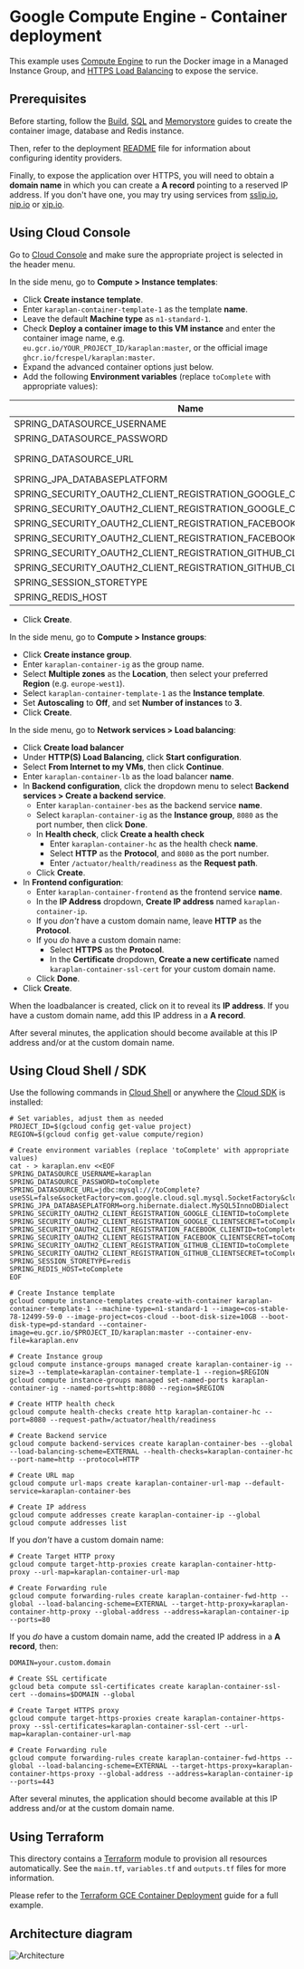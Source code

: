 # Google Compute Engine - Container deployment

This example uses [Compute Engine](https://cloud.google.com/compute/) to run the Docker image in a Managed Instance Group, and [HTTPS Load Balancing](https://cloud.google.com/load-balancing/) to expose the service.

## Prerequisites

Before starting, follow the [Build](../build), [SQL](../sql) and [Memorystore](../memorystore) guides to create the container image, database and Redis instance.

Then, refer to the deployment [README](../../README.md) file for information about configuring identity providers.

Finally, to expose the application over HTTPS, you will need to obtain a **domain name** in which you can create a **A record** pointing to a reserved IP address. If you don't have one, you may try using services from [sslip.io](https://sslip.io), [nip.io](https://nip.io) or [xip.io](http://xip.io).

## Using Cloud Console

Go to [Cloud Console](https://console.cloud.google.com) and make sure the appropriate project is selected in the header menu.

In the side menu, go to **Compute > Instance templates**:
* Click **Create instance template**.
* Enter `karaplan-container-template-1` as the template **name**.
* Leave the default **Machine type** as `n1-standard-1`.
* Check **Deploy a container image to this VM instance** and enter the container image name, e.g. `eu.gcr.io/YOUR_PROJECT_ID/karaplan:master`, or the official image `ghcr.io/fcrespel/karaplan:master`.
* Expand the advanced container options just below.
* Add the following **Environment variables** (replace `toComplete` with appropriate values):

| Name | Value |
| ---- | ----- |
| SPRING_DATASOURCE_USERNAME | karaplan |
| SPRING_DATASOURCE_PASSWORD | toComplete |
| SPRING_DATASOURCE_URL | jdbc:mysql:///toComplete?useSSL=false&socketFactory=com.google.cloud.sql.mysql.SocketFactory&cloudSqlInstance=toComplete |
| SPRING_JPA_DATABASEPLATFORM | org.hibernate.dialect.MySQL5InnoDBDialect |
| SPRING_SECURITY_OAUTH2_CLIENT_REGISTRATION_GOOGLE_CLIENTID | toComplete |
| SPRING_SECURITY_OAUTH2_CLIENT_REGISTRATION_GOOGLE_CLIENTSECRET | toComplete |
| SPRING_SECURITY_OAUTH2_CLIENT_REGISTRATION_FACEBOOK_CLIENTID | toComplete |
| SPRING_SECURITY_OAUTH2_CLIENT_REGISTRATION_FACEBOOK_CLIENTSECRET | toComplete |
| SPRING_SECURITY_OAUTH2_CLIENT_REGISTRATION_GITHUB_CLIENTID | toComplete |
| SPRING_SECURITY_OAUTH2_CLIENT_REGISTRATION_GITHUB_CLIENTSECRET | toComplete |
| SPRING_SESSION_STORETYPE | redis |
| SPRING_REDIS_HOST | toComplete |

* Click **Create**.

In the side menu, go to **Compute > Instance groups**:
* Click **Create instance group**.
* Enter `karaplan-container-ig` as the group name.
* Select **Multiple zones** as the **Location**, then select your preferred **Region** (e.g. `europe-west1`).
* Select `karaplan-container-template-1` as the **Instance template**.
* Set **Autoscaling** to **Off**, and set **Number of instances** to **3**.
* Click **Create**.

In the side menu, go to **Network services > Load balancing**:
* Click **Create load balancer**
* Under **HTTP(S) Load Balancing**, click **Start configuration**.
* Select **From Internet to my VMs**, then click **Continue**.
* Enter `karaplan-container-lb` as the load balancer **name**.
* In **Backend configuration**, click the dropdown menu to select **Backend services > Create a backend service**.
  * Enter `karaplan-container-bes` as the backend service **name**.
  * Select `karaplan-container-ig` as the **Instance group**, `8080` as the port number, then click **Done**.
  * In **Health check**, click **Create a health check** 
    * Enter `karaplan-container-hc` as the health check **name**.
    * Select **HTTP** as the **Protocol**, and `8080` as the port number.
    * Enter `/actuator/health/readiness` as the **Request path**.
  * Click **Create**.
* In **Frontend configuration**:
  * Enter `karaplan-container-frontend` as the frontend service **name**.
  * In the **IP Address** dropdown, **Create IP address** named `karaplan-container-ip`.
  * If you *don't* have a custom domain name, leave **HTTP** as the **Protocol**.
  * If you *do* have a custom domain name:
    * Select **HTTPS** as the **Protocol**.
    * In the **Certificate** dropdown, **Create a new certificate** named `karaplan-container-ssl-cert` for your custom domain name.
  * Click **Done**.
* Click **Create**.

When the loadbalancer is created, click on it to reveal its **IP address**.
If you have a custom domain name, add this IP address in a **A record**.

After several minutes, the application should become available at this IP address and/or at the custom domain name.

## Using Cloud Shell / SDK

Use the following commands in [Cloud Shell](https://cloud.google.com/shell/) or anywhere the [Cloud SDK](https://cloud.google.com/sdk/) is installed:

    # Set variables, adjust them as needed
    PROJECT_ID=$(gcloud config get-value project)
    REGION=$(gcloud config get-value compute/region)

    # Create environment variables (replace 'toComplete' with appropriate values)
    cat - > karaplan.env <<EOF
    SPRING_DATASOURCE_USERNAME=karaplan
    SPRING_DATASOURCE_PASSWORD=toComplete
    SPRING_DATASOURCE_URL=jdbc:mysql:///toComplete?useSSL=false&socketFactory=com.google.cloud.sql.mysql.SocketFactory&cloudSqlInstance=$PROJECT_ID:$REGION:toComplete
    SPRING_JPA_DATABASEPLATFORM=org.hibernate.dialect.MySQL5InnoDBDialect
    SPRING_SECURITY_OAUTH2_CLIENT_REGISTRATION_GOOGLE_CLIENTID=toComplete
    SPRING_SECURITY_OAUTH2_CLIENT_REGISTRATION_GOOGLE_CLIENTSECRET=toComplete
    SPRING_SECURITY_OAUTH2_CLIENT_REGISTRATION_FACEBOOK_CLIENTID=toComplete
    SPRING_SECURITY_OAUTH2_CLIENT_REGISTRATION_FACEBOOK_CLIENTSECRET=toComplete
    SPRING_SECURITY_OAUTH2_CLIENT_REGISTRATION_GITHUB_CLIENTID=toComplete
    SPRING_SECURITY_OAUTH2_CLIENT_REGISTRATION_GITHUB_CLIENTSECRET=toComplete
    SPRING_SESSION_STORETYPE=redis
    SPRING_REDIS_HOST=toComplete
    EOF

    # Create Instance template
    gcloud compute instance-templates create-with-container karaplan-container-template-1 --machine-type=n1-standard-1 --image=cos-stable-78-12499-59-0 --image-project=cos-cloud --boot-disk-size=10GB --boot-disk-type=pd-standard --container-image=eu.gcr.io/$PROJECT_ID/karaplan:master --container-env-file=karaplan.env

    # Create Instance group
    gcloud compute instance-groups managed create karaplan-container-ig --size=3 --template=karaplan-container-template-1 --region=$REGION
    gcloud compute instance-groups managed set-named-ports karaplan-container-ig --named-ports=http:8080 --region=$REGION

    # Create HTTP health check
    gcloud compute health-checks create http karaplan-container-hc --port=8080 --request-path=/actuator/health/readiness

    # Create Backend service
    gcloud compute backend-services create karaplan-container-bes --global --load-balancing-scheme=EXTERNAL --health-checks=karaplan-container-hc --port-name=http --protocol=HTTP

    # Create URL map
    gcloud compute url-maps create karaplan-container-url-map --default-service=karaplan-container-bes

    # Create IP address
    gcloud compute addresses create karaplan-container-ip --global
    gcloud compute addresses list

If you *don't* have a custom domain name:

    # Create Target HTTP proxy
    gcloud compute target-http-proxies create karaplan-container-http-proxy --url-map=karaplan-container-url-map

    # Create Forwarding rule
    gcloud compute forwarding-rules create karaplan-container-fwd-http --global --load-balancing-scheme=EXTERNAL --target-http-proxy=karaplan-container-http-proxy --global-address --address=karaplan-container-ip --ports=80

If you *do* have a custom domain name, add the created IP address in a **A record**, then:

    DOMAIN=your.custom.domain

    # Create SSL certificate
    gcloud beta compute ssl-certificates create karaplan-container-ssl-cert --domains=$DOMAIN --global

    # Create Target HTTPS proxy
    gcloud compute target-https-proxies create karaplan-container-https-proxy --ssl-certificates=karaplan-container-ssl-cert --url-map=karaplan-container-url-map

    # Create Forwarding rule
    gcloud compute forwarding-rules create karaplan-container-fwd-https --global --load-balancing-scheme=EXTERNAL --target-https-proxy=karaplan-container-https-proxy --global-address --address=karaplan-container-ip --ports=443

After several minutes, the application should become available at this IP address and/or at the custom domain name.

## Using Terraform

This directory contains a [Terraform](https://terraform.io) module to provision all resources automatically. See the `main.tf`, `variables.tf` and `outputs.tf` files for more information.

Please refer to the [Terraform GCE Container Deployment](../../terraform/gce-container) guide for a full example.

## Architecture diagram

![Architecture](architecture.png)
